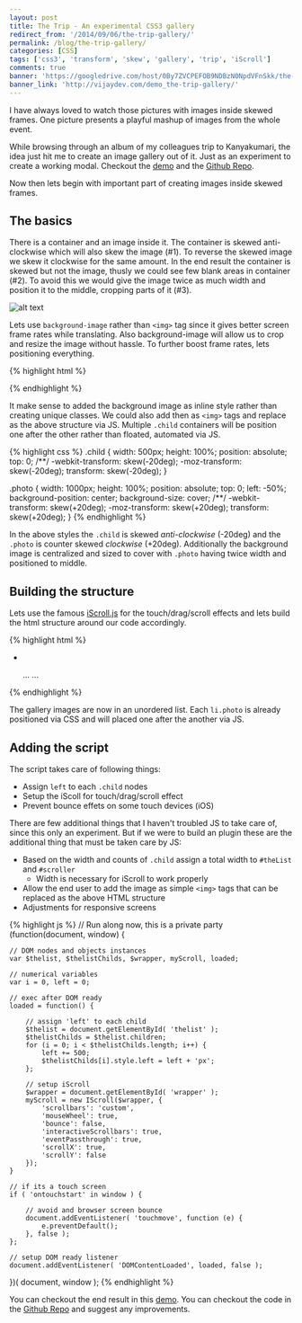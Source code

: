 ```yaml
---
layout: post
title: The Trip - An experimental CSS3 gallery
redirect_from: '/2014/09/06/the-trip-gallery/'
permalink: /blog/the-trip-gallery/
categories: [CSS]
tags: ['css3', 'transform', 'skew', 'gallery', 'trip', 'iScroll']
comments: true
banner: 'https://googledrive.com/host/0By7ZVCPEFOB9NDBzN0NpdVFnSkk/the-trip.jpg'
banner_link: 'http://vijaydev.com/demo_the-trip-gallery/'
---
```


I have always loved to watch those pictures with images inside skewed frames. One picture presents a playful mashup of images from the whole event.

While browsing through an album of my colleagues trip to Kanyakumari, the idea just hit me to create an image gallery out of it. Just as an experiment to create a working modal. Checkout the [demo](http://vijaydevin.github.io/demo_the-trip-gallery/) and the [Github Repo](https://github.com/vijaydevin/demo_the-trip-gallery).

Now then lets begin with important part of creating images inside skewed frames.

<!-- more -->

## The basics

There is a container and an image inside it. The container is skewed anti-clockwise which will also skew the image (#1). To reverse the skewed image we skew it clockwise for the same amount. In the end result the container is skewed but not the image, thusly we could see few blank areas in container (#2). To avoid this we would give the image twice as much width and position it to the middle, cropping parts of it (#3).

![alt text](https://googledrive.com/host/0By7ZVCPEFOB9NDBzN0NpdVFnSkk/the-trip-info.jpg "Problem with skew and its solution")

Lets use ```background-image``` rather than ```<img>``` tag since it gives better screen frame rates while translating. Also background-image will allow us to crop and resize the image without hassle. To further boost frame rates, lets positioning everything.

{% highlight html %}
<div class="child" style="left:0">
	<div class="photo" style="backgroung-image: url(img.jpg)"></div>
</div>
{% endhighlight %}

It make sense to added the background image as inline style rather than creating unique classes. We could also add then as ```<img>``` tags and replace as the above structure via JS. Multiple ```.child``` containers will be position one after the other rather than floated, automated via JS.

{% highlight css %}
.child {
	width: 500px;
	height: 100%;
	position: absolute;
	top: 0;
	/**/
	-webkit-transform: skew(-20deg);
	-moz-transform: skew(-20deg);
	transform: skew(-20deg);
}

.photo {
	width: 1000px;
	height: 100%;
	position: absolute;
	top: 0;
	left: -50%;
	background-position: center;
	background-size: cover;
	/**/
	-webkit-transform: skew(+20deg);
	-moz-transform: skew(+20deg);
	transform: skew(+20deg);
}
{% endhighlight %}

In the above styles the ```.child``` is skewed _anti-clockwise_ (-20deg) and the ```.photo``` is counter skewed  _clockwise_ (+20deg). Additionally the background image is centralized and sized to cover with ```.photo``` having twice width and positioned to middle.

## Building the structure

Lets use the famous [iScroll.js](iscrolljs.com) for the touch/drag/scroll effects and lets build the html structure around our code accordingly.

{% highlight html %}
<div id="wrapper">
	<div id="scroller">
		<ul id="thelist">
			<li class="child">
				<div class="photo"
					 style="background-image: url(img.jpg)">
				</div>
			</li>
			...
			...
		</ul>
	</div>
</div>
{% endhighlight %}

The gallery images are now in an unordered list. Each ```li.photo``` is already positioned via CSS and will placed one after the another via JS.

## Adding the script

The script takes care of following things:

* Assign ```left``` to each ```.child``` nodes
* Setup the iScoll for touch/drag/scroll effect
* Prevent bounce effets on some touch devices (iOS)

There are few additional things that I haven't troubled JS to take care of, since this only an experiment. But if we were to build an plugin these are the additional thing that must be taken care by JS:

* Based on the width and counts of ```.child``` assign a total width to ```#theList``` and ```#scroller```
  * Width is necessary for iScroll to work properly
* Allow the end user to add the image as simple ```<img>``` tags that can be replaced as the above HTML structure
* Adjustments for responsive screens

{% highlight js %}
// Run along now, this is a private party
(function(document, window) {

	// DOM nodes and objects instances
	var $thelist, $thelistChilds, $wrapper, myScroll, loaded;

	// numerical variables
	var i = 0, left = 0;

	// exec after DOM ready
	loaded = function() {

		// assign 'left' to each child
		$thelist = document.getElementById( 'thelist' );
		$thelistChilds = $thelist.children;
		for (i = 0; i < $thelistChilds.length; i++) {
			left += 500;
			$thelistChilds[i].style.left = left + 'px';
		};

		// setup iScroll
		$wrapper = document.getElementById( 'wrapper' );
		myScroll = new IScroll($wrapper, {
			'scrollbars': 'custom',
			'mouseWheel': true,
			'bounce': false,
			'interactiveScrollbars': true,
			'eventPassthrough': true,
			'scrollX': true,
			'scrollY': false
		});
	}

	// if its a touch screen
	if ( 'ontouchstart' in window ) {

		// avoid and browser screen bounce
		document.addEventListener( 'touchmove', function (e) {
			e.preventDefault();
		}, false );
	};
	
	// setup DOM ready listener
	document.addEventListener( 'DOMContentLoaded', loaded, false );
})( document, window );
{% endhighlight %}

You can checkout the end result in this [demo](http://vijaydevin.github.io/demo_the-trip-gallery/). You can checkout the code in the [Github Repo](https://github.com/vijaydevin/demo_the-trip-gallery) and suggest any improvements.

